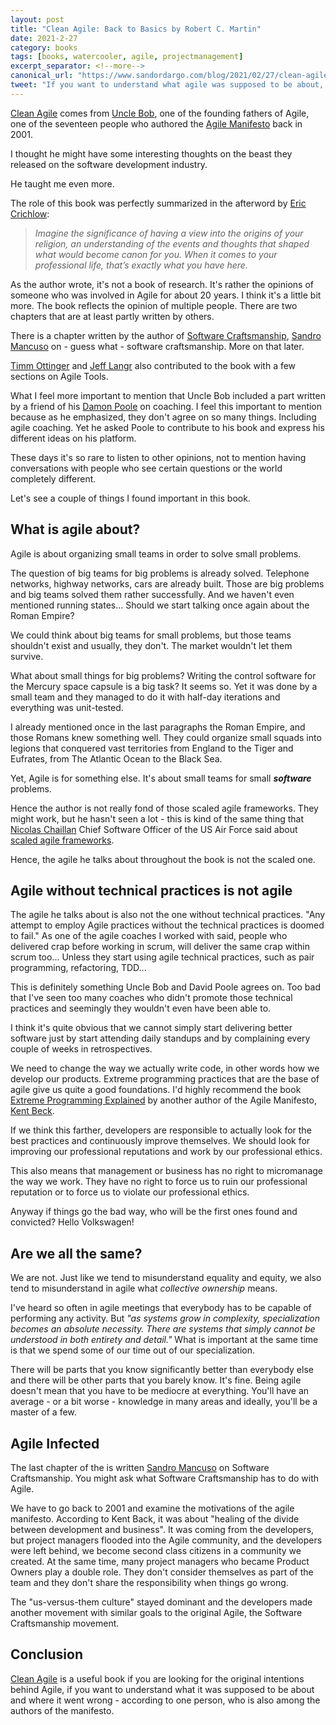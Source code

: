 ```yaml
---
layout: post
title: "Clean Agile: Back to Basics by Robert C. Martin"
date: 2021-2-27
category: books
tags: [books, watercooler, agile, projectmanagement]
excerpt_separator: <!--more-->
canonical_url: "https://www.sandordargo.com/blog/2021/02/27/clean-agile-by-uncle-bob"
tweet: "If you want to understand what agile was supposed to be about, this is your book!"
---
```

[Clean Agile](https://amzn.to/3qHjlaq) comes from [Uncle Bob](https://twitter.com/unclebobmartin), one of the founding fathers of Agile, one of the seventeen people who authored the [Agile Manifesto](https://agilemanifesto.org/) back in 2001.
<!--more-->
I thought he might have some interesting thoughts on the beast they released on the software development industry.

He taught me even more.

The role of this book was perfectly summarized in the afterword by [Eric Crichlow](https://twitter.com/misteregc):

> *Imagine the significance of having a view into the origins of your religion, an understanding of the events and thoughts that shaped what would become canon for you. When it comes to your professional life, that’s exactly what you have here.*

As the author wrote, it's not a book of research. It's rather the opinions of someone who was involved in Agile for about 20 years. I think it's a little bit more. The book reflects the opinion of multiple people. There are two chapters that are at least partly written by others.

There is a chapter written by the author of [Software Craftsmanship](https://amzn.to/3klK0Y9), [Sandro Mancuso](https://twitter.com/sandromancuso) on - guess what - software craftsmanship. More on that later.

[Timm Ottinger](https://twitter.com/sandromancuso) and [Jeff Langr](https://twitter.com/jlangr) also contributed to the book with a few sections on Agile Tools.

What I feel more important to mention that Uncle Bob included a part written by a friend of his [Damon Poole](https://twitter.com/damonpoole?lang=en) on coaching. I feel this important to mention because as he emphasized, they don't agree on so many things. Including agile coaching. Yet he asked Poole to contribute to his book and express his different ideas on his platform.

These days it's so rare to listen to other opinions, not to mention having conversations with people who see certain questions or the world completely different. 

Let's see a couple of things I found important in this book.

## What is agile about?

Agile is about organizing small teams in order to solve small problems.

The question of big teams for big problems is already solved. Telephone networks, highway networks, cars are already built. Those are big problems and big teams solved them rather successfully. And we haven't even mentioned running states... Should we start talking once again about the Roman Empire?

We could think about big teams for small problems, but those teams shouldn't exist and usually, they don't. The market wouldn't let them survive.

What about small things for big problems? Writing the control software for the Mercury space capsule is a big task? It seems so. Yet it was done by a small team and they managed to do it with half-day iterations and everything was unit-tested.

I already mentioned once in the last paragraphs the Roman Empire, and those Romans knew something well. They could organize small squads into legions that conquered vast territories from England to the Tiger and Eufrates, from The Atlantic Ocean to the Black Sea.

Yet, Agile is for something else. It's about small teams for small ***software*** problems.

Hence the author is not really fond of those scaled agile frameworks. They might work, but he hasn't seen a lot - this is kind of the same thing that [Nicolas Chaillan](https://twitter.com/NicolasChaillan) Chief Software Officer of the US Air Force said about [scaled agile frameworks](https://www.smharter.com/blog/safe-a-collection-of-comments-from-leading-experts/).

Hence, the agile he talks about throughout the book is not the scaled one.

## Agile without technical practices is not agile

The agile he talks about is also not the one without technical practices. "Any attempt to employ Agile practices without the technical practices is doomed to fail." As one of the agile coaches I worked with said, people who delivered crap before working in scrum, will deliver the same crap within scrum too... Unless they start using agile technical practices, such as pair programming, refactoring, TDD...

This is definitely something Uncle Bob and David Poole agrees on. Too bad that I've seen too many coaches who didn't promote those technical practices and seemingly they wouldn't even have been able to.

I think it's quite obvious that we cannot simply start delivering better software just by start attending daily standups and by complaining every couple of weeks in retrospectives.

We need to change the way we actually write code, in other words how we develop our products. Extreme programming practices that are the base of agile give us quite a good foundations. I'd highly recommend the book [Extreme Programming Explained](https://amzn.to/3s9NQ96) by another author of the Agile Manifesto, [Kent Beck](https://twitter.com/KentBeck).

If we think this farther, developers are responsible to actually look for the best practices and continuously improve themselves. We should look for improving our professional reputations and work by our professional ethics.

This also means that management or business has no right to micromanage the way we work. They have no right to force us to ruin our professional reputation or to force us to violate our professional ethics.

Anyway if things go the bad way, who will be the first ones found and convicted? Hello Volkswagen!

## Are we all the same?

We are not. Just like we tend to misunderstand equality and equity, we also tend to misunderstand in agile what *collective ownership* means.

I've heard so often in agile meetings that everybody has to be capable of performing any activity. But *"as systems grow in complexity, specialization becomes an absolute necessity. There are systems that simply cannot be understood in both entirety and detail."* What is important at the same time is that we spend some of our time out of our specialization.

There will be parts that you know significantly better than everybody else and there will be other parts that you barely know. It's fine. Being agile doesn't mean that you have to be mediocre at everything. You'll have an average - or a bit worse - knowledge in many areas and ideally, you'll be a master of a few.

## Agile Infected

The last chapter of the is written [Sandro Mancuso](https://amzn.to/3klK0Y9) on Software Craftsmanship. You might ask what Software Craftsmanship has to do with Agile.

We have to go back to 2001 and examine the motivations of the agile manifesto. According to Kent Back, it was about "healing of the divide between development and business". It was coming from the developers, but project managers flooded into the  Agile community, and the developers were left behind, we become second class citizens in a community we created. At the same time, many project managers who became Product Owners play a double role. They don't consider themselves as part of the team and they don't share the responsibility when things go wrong.

The "us-versus-them culture" stayed dominant and the developers made another movement with similar goals to the original Agile, the Software Craftsmanship movement. 

## Conclusion

[Clean Agile](https://amzn.to/3qHjlaq) is a useful book if you are looking for the original intentions behind Agile, if you want to understand what it was supposed to be about and where it went wrong - according to one person, who is also among the authors of the manifesto.
